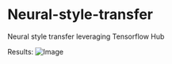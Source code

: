 # Neural-style-transfer
Neural style transfer leveraging Tensorflow Hub

Results:
![Image](zorina_process.png?raw=true)
